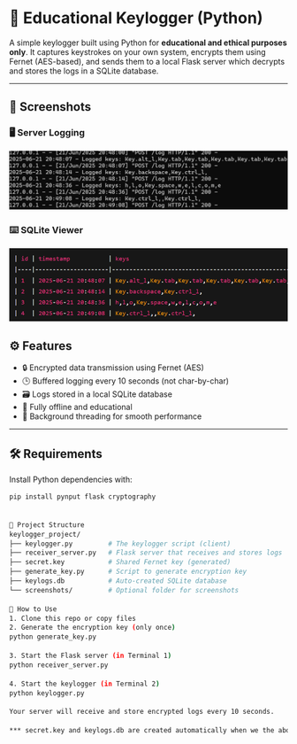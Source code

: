 # 🔐 Educational Keylogger (Python)

A simple keylogger built using Python for **educational and ethical purposes only**. It captures keystrokes on your own system, encrypts them using Fernet (AES-based), and sends them to a local Flask server which decrypts and stores the logs in a SQLite database.

---

## 📸 Screenshots

### 🖥️ Server Logging
![server logs](./screenshots/image-1.png)


### ⌨️ SQLite Viewer
![Database view](./screenshots/image.png)


## ⚙️ Features

- 🔒 Encrypted data transmission using Fernet (AES)
- 🕒 Buffered logging every 10 seconds (not char-by-char)
- 🗃️ Logs stored in a local SQLite database
- 🧪 Fully offline and educational
- 🧵 Background threading for smooth performance

---

## 🛠 Requirements

Install Python dependencies with:

```bash
pip install pynput flask cryptography


📂 Project Structure
keylogger_project/
├── keylogger.py         # The keylogger script (client)
├── receiver_server.py   # Flask server that receives and stores logs
├── secret.key           # Shared Fernet key (generated)
├── generate_key.py      # Script to generate encryption key
├── keylogs.db           # Auto-created SQLite database
└── screenshots/         # Optional folder for screenshots

🚀 How to Use
1. Clone this repo or copy files
2. Generate the encryption key (only once)
python generate_key.py

3. Start the Flask server (in Terminal 1)
python receiver_server.py

4. Start the keylogger (in Terminal 2)
python keylogger.py

Your server will receive and store encrypted logs every 10 seconds.

*** secret.key and keylogs.db are created automatically when we the above scripts. 


